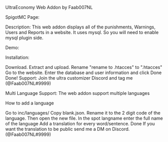 UltraEconomy Web Addon by Faab007NL

SpigotMC Page: 

Description: This web addon displays all of the punishments, Warnings, Users and Reports in a website. It uses mysql. So you will need to enable mysql plugin side.

Demo: 

Installation:

Download.
Extract and upload.
Rename "rename to .htacces" to ".htacces"
Go to the website.
Enter the database and user information and click Done
Done!
Support: Join the ultra customizer Discord and tag me (@Faab007NL#9999)

Multi Language Support: The web addon support multiple languages

How to add a language

Go to inc/languages/
Copy blank.json.
Rename it to the 2 digit code of the language.
Then open the new file.
In the spot langname enter the full name of the language
Add a translation for every word/sentence.
Done
If you want the translation to be public send me a DM on Discord. (@Faab007NL#9999)
